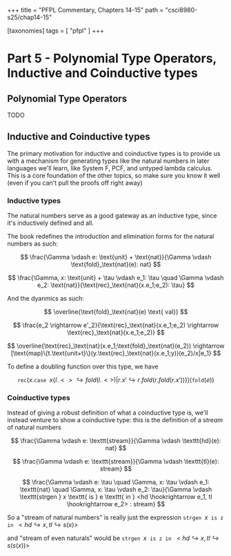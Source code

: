 +++
title = "PFPL Commentary, Chapters 14-15"
path = "csci8980-s25/chap14-15"

[taxonomies]
tags = [ "pfpl" ]
+++

# Part 5 - Polynomial Type Operators, Inductive and Coinductive types

## Polynomial Type Operators

TODO

## Inductive and Coinductive types

The primary motivation for inductive and coinductive types is to provide us
with a mechanism for generating types like the natural numbers in later
languages we'll learn, like System F, PCF, and untyped lambda calculus.
This is a core foundation of the other topics, so make sure you know
it well (even if you can't pull the proofs off right away)

### Inductive types

The natural numbers serve as a good gateway as an inductive type,
since it's inductively defined and all.

The book redefines the introduction and elimination forms for
the natural numbers as such:

$$ \frac{\Gamma \vdash e: \text{unit} + \text{nat}}{\Gamma \vdash \text{fold}_\text{nat}(e): nat} $$

$$ \frac{\Gamma, x: \text{unit} + \tau \vdash e_1: \tau \quad \Gamma \vdash e_2: \text{nat}}{\text{rec}_\text{nat}(x.e_1;e_2): \tau} $$


And the dyanmics as such:

$$ \overline{\text{fold}_\text{nat}(e) \text{ val}} $$

$$ \frac{e_2 \rightarrow e'_2}{\text{rec}_\text{nat}(x.e_1;e_2) \rightarrow \text{rec}_\text{nat}(x.e_1;e_2)} $$

$$ \overline{\text{rec}_\text{nat}(x.e_1;\text{fold}_\text{nat}(e_2)) \rightarrow [\text{map}\{t.\text{unit+t}\}(y.\text{rec}_\text{nat}(x.e_1;y))(e_2)/x]e_1} $$

To define a doubling function over this type, we have

$$
\texttt{rec}(x. \texttt{case } x \{ l.<> \hookrightarrow fold(l.<>) | r.x' \hookrightarrow r.fold(r.fold(r.x')) \})(\texttt{fold}(e))
$$

### Coinductive types

Instead of giving a robust definition of what a coinductive type is, we'll
instead venture to show a coinductive type: this is the definition of a
*stream* of natural numbers


$$ \frac{\Gamma \vdash e: \texttt{stream}}{\Gamma \vdash \texttt{hd}(e): nat} $$

$$ \frac{\Gamma \vdash e: \texttt{stream}}{\Gamma \vdash \texttt{tl}(e): stream} $$

$$ \frac{\Gamma \vdash e: \tau \quad \Gamma, x: \tau \vdash e_1: \texttt{nat} \quad \Gamma, x: \tau \vdash e_2: \tau}{\Gamma \vdash \texttt{strgen } x \texttt{ is } e \texttt{ in } <hd \hookrightarrow e_1, tl \hookrightarrow e_2> : stream} $$

So a "stream of natural numbers" is really just the expression
$\texttt{strgen } x \texttt{ is } \texttt{z} \texttt{ in } <hd \hookrightarrow x, tl \hookrightarrow s(x)>$

and "stream of even naturals" would be $\texttt{strgen } x \texttt{ is } \texttt{z} \texttt{ in } <hd \hookrightarrow x, tl \hookrightarrow s(s(x))>$
